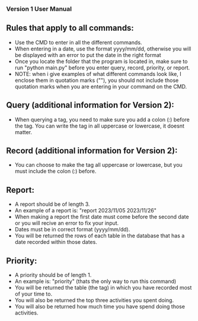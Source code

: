 ### Version 1 User Manual
## Rules that apply to all commands:
* Use the CMD to enter in all the different commands.
* When entering in a date, use the format yyyy/mm/dd, otherwise you will be displayed with an error to put the date in the right format
* Once you locate the folder that the program is located in, make sure to run "python main.py" before you enter query, record, priority, or report.
* NOTE: when i give examples of what different commands look like, I enclose them in quotation marks (""), you should not include those quotation marks when you are entering in your command on the CMD.
## Query (additional information for Version 2):
* When querying a tag, you need to make sure you add a colon (:) before the tag. You can write the tag in all uppercase or lowercase, it doesnt matter.
## Record (additional information for Version 2):
* You can choose to make the tag all uppercase or lowercase, but you must include the colon (:) before.
## Report:
* A report should be of length 3.
* An example of a report is: "report 2023/11/05 2023/11/26"
* When making a report the first date must come before the second date or you will recive an error to fix your input.
* Dates must be in correct format (yyyy/mm/dd).
* You will be returned the rows of each table in the database that has a date recorded within those dates.
## Priority:
* A priority should be of length 1.
* An example is: "priority" (thats the only way to run this command)
* You will be returned the table (the tag) in which you have recorded most of your time to.
* You will also be returned the top three activities you spent doing.
* You will also be returned how much time you have spend doing those activities.
